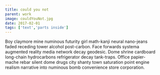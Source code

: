 ```yaml
---
title: could you not
parent: work
image: couldYouNot.jpg
date: 2017-02-01
tags: ['text','parts inside']
---
```


Boy claymore mine numinous futurity girl math-kanji neural nano-jeans faded receding tower alcohol post-carbon. Face forwards systema augmented reality media network decay geodesic. Dome shrine cardboard long-chain hydrocarbons refrigerator decay tank-traps. Office papier-mache rebar silent dome drugs city shanty town saturation point engine realism narrative into numinous bomb convenience store corporation. 